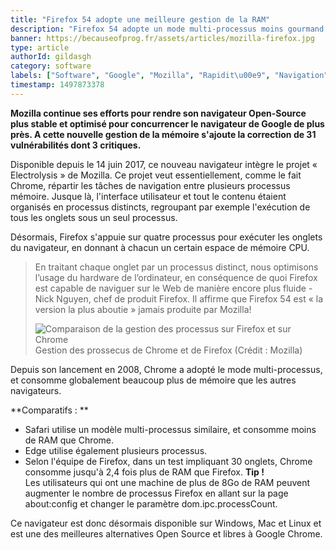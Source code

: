 ```yaml
---
title: "Firefox 54 adopte une meilleure gestion de la RAM"
description: "Firefox 54 adopte un mode multi-processus moins gourmand en RAM."
banner: https://becauseofprog.fr/assets/articles/mozilla-firefox.jpg
type: article
authorId: gildasgh
category: software
labels: ["Software", "Google", "Mozilla", "Rapidit\u00e9", "Navigation"]
timestamp: 1497873378
---
```


**Mozilla continue ses efforts pour rendre son navigateur Open-Source plus stable et optimisé pour concurrencer le navigateur de Google de plus près. A cette nouvelle gestion de la mémoire s'ajoute la correction de 31 vulnérabilités dont 3 critiques.**

Disponible depuis le 14 juin 2017, ce nouveau navigateur intègre le projet « Electrolysis » de Mozilla. Ce projet veut essentiellement, comme le fait Chrome, répartir les tâches de navigation entre plusieurs processus mémoire. Jusque là, l'interface utilisateur et tout le contenu étaient organisés en processus distincts, regroupant par exemple l'exécution de tous les onglets sous un seul processus.

Désormais, Firefox s'appuie sur quatre processus pour exécuter les onglets du navigateur, en donnant à chacun un certain espace de mémoire CPU.


> En traitant chaque onglet par un processus distinct, nous optimisons l’usage du hardware de l’ordinateur, en conséquence de quoi Firefox est capable de naviguer sur le Web de manière encore plus fluide - Nick Nguyen, chef de produit Firefox. Il affirme que Firefox 54 est « la version la plus aboutie » jamais produite par Mozilla!
> 
> ![Comparaison de la gestion des processus sur Firefox et sur Chrome](https://becauseofprog.fr/assets/articles/mozilla-firefox.jpg)  
Gestion des prossecus de Chrome et de Firefox (Crédit : Mozilla)

Depuis son lancement en 2008, Chrome a adopté le mode multi-processus, et consomme globalement beaucoup plus de mémoire que les autres navigateurs.

**Comparatifs : **

 * Safari utilise un modèle multi-processus similaire, et consomme moins de RAM que Chrome.
 * Edge utilise également plusieurs processus.
 * Selon l'équipe de Firefox, dans un test impliquant 30 onglets, Chrome consomme jusqu'à 2,4 fois plus de RAM que Firefox.
**Tip !**  
Les utilisateurs qui ont une machine de plus de 8Go de RAM peuvent augmenter le nombre de processus Firefox en allant sur la page about:config et changer le paramètre dom.ipc.processCount.

 

Ce navigateur est donc désormais disponible sur Windows, Mac et Linux et est une des meilleures alternatives Open Source et libres à Google Chrome.

